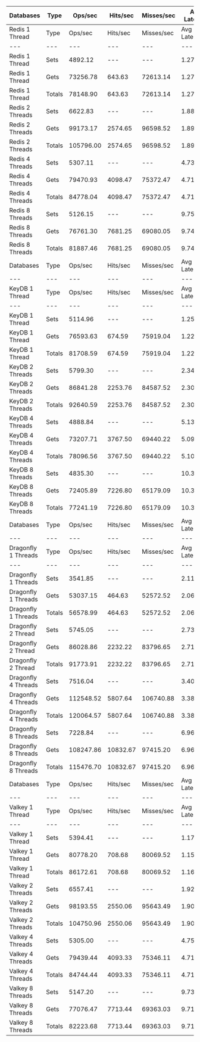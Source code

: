 | Databases | Type | Ops/sec | Hits/sec | Misses/sec | Avg Latency | p50 Latency | p99 Latency | p99.9 Latency | KB/sec |
| --- | --- | --- | --- | --- | --- | --- | --- | --- | --- |
| Redis 1 Thread | Type | Ops/sec | Hits/sec | Misses/sec | Avg Latency | p50 Latency | p99 Latency | p99.9 Latency | KB/sec |
| --- | --- | --- | --- | --- | --- | --- | --- | --- | --- |
Redis 1 Thread | Sets | 4892.12 | --- | --- | 1.27871 | 1.11900 | 2.38300 | 4.51100 | 2674.61 |
Redis 1 Thread | Gets | 73256.78 | 643.63 | 72613.14 | 1.27951 | 1.11900 | 2.38300 | 5.21500 | 3173.93 |
Redis 1 Thread | Totals | 78148.90 | 643.63 | 72613.14 | 1.27946 | 1.11900 | 2.38300 | 5.18300 | 5848.54 |
Redis 2 Threads | Sets | 6622.83 | --- | --- | 1.88832 | 1.79900 | 3.31100 | 8.51100 | 3620.83 |
Redis 2 Threads | Gets | 99173.17 | 2574.65 | 96598.52 | 1.89025 | 1.79900 | 3.31100 | 9.66300 | 5153.46 |
Redis 2 Threads | Totals | 105796.00 | 2574.65 | 96598.52 | 1.89013 | 1.79900 | 3.31100 | 9.59900 | 8774.29 |
Redis 4 Threads | Sets | 5307.11 | --- | --- | 4.73756 | 4.63900 | 9.34300 | 16.19100 | 2901.51 |
Redis 4 Threads | Gets | 79470.93 | 4098.47 | 75372.47 | 4.71369 | 4.63900 | 9.21500 | 15.29500 | 5153.28 |
Redis 4 Threads | Totals | 84778.04 | 4098.47 | 75372.47 | 4.71519 | 4.63900 | 9.21500 | 15.35900 | 8054.78 |
Redis 8 Threads | Sets | 5126.15 | --- | --- | 9.75925 | 9.47100 | 20.86300 | 43.26300 | 2802.57 |
Redis 8 Threads | Gets | 76761.30 | 7681.25 | 69080.05 | 9.74094 | 9.47100 | 20.73500 | 43.77500 | 6849.74 |
Redis 8 Threads | Totals | 81887.46 | 7681.25 | 69080.05 | 9.74208 | 9.47100 | 20.73500 | 43.77500 | 9652.31 |
| Databases | Type | Ops/sec | Hits/sec | Misses/sec | Avg Latency | p50 Latency | p99 Latency | p99.9 Latency | KB/sec |
| --- | --- | --- | --- | --- | --- | --- | --- | --- | --- |
| KeyDB 1 Thread | Type | Ops/sec | Hits/sec | Misses/sec | Avg Latency | p50 Latency | p99 Latency | p99.9 Latency | KB/sec |
| --- | --- | --- | --- | --- | --- | --- | --- | --- | --- |
KeyDB 1 Thread | Sets | 5114.96 | --- | --- | 1.25861 | 1.29500 | 2.11100 | 12.54300 | 2796.44 |
KeyDB 1 Thread | Gets | 76593.63 | 674.59 | 75919.04 | 1.22143 | 1.29500 | 2.03900 | 5.63100 | 3319.32 |
KeyDB 1 Thread | Totals | 81708.59 | 674.59 | 75919.04 | 1.22376 | 1.29500 | 2.03900 | 6.17500 | 6115.77 |
KeyDB 2 Threads | Sets | 5799.30 | --- | --- | 2.34993 | 2.17500 | 4.51100 | 16.06300 | 3170.59 |
KeyDB 2 Threads | Gets | 86841.28 | 2253.76 | 84587.52 | 2.30670 | 2.15900 | 4.44700 | 10.62300 | 4512.27 |
KeyDB 2 Threads | Totals | 92640.59 | 2253.76 | 84587.52 | 2.30941 | 2.15900 | 4.44700 | 11.07100 | 7682.86 |
KeyDB 4 Threads | Sets | 4888.84 | --- | --- | 5.13755 | 4.99100 | 10.36700 | 17.66300 | 2672.83 |
KeyDB 4 Threads | Gets | 73207.71 | 3767.50 | 69440.22 | 5.09929 | 4.99100 | 10.23900 | 16.63900 | 4743.13 |
KeyDB 4 Threads | Totals | 78096.56 | 3767.50 | 69440.22 | 5.10168 | 4.99100 | 10.23900 | 16.63900 | 7415.96 |
KeyDB 8 Threads | Sets | 4835.30 | --- | --- | 10.34253 | 10.04700 | 23.80700 | 46.33500 | 2643.56 |
KeyDB 8 Threads | Gets | 72405.89 | 7226.80 | 65179.09 | 10.31438 | 10.04700 | 23.03900 | 46.59100 | 6451.72 |
KeyDB 8 Threads | Totals | 77241.19 | 7226.80 | 65179.09 | 10.31614 | 10.04700 | 23.03900 | 46.59100 | 9095.28 |
| Databases | Type | Ops/sec | Hits/sec | Misses/sec | Avg Latency | p50 Latency | p99 Latency | p99.9 Latency | KB/sec |
| --- | --- | --- | --- | --- | --- | --- | --- | --- | --- |
| Dragonfly 1 Threads | Type | Ops/sec | Hits/sec | Misses/sec | Avg Latency | p50 Latency | p99 Latency | p99.9 Latency | KB/sec |
| --- | --- | --- | --- | --- | --- | --- | --- | --- | --- |
Dragonfly 1 Threads | Sets | 3541.85 | --- | --- | 2.11112 | 1.82300 | 4.57500 | 21.63100 | 1936.39 |
Dragonfly 1 Threads | Gets | 53037.15 | 464.63 | 52572.52 | 2.06187 | 1.82300 | 4.54300 | 7.99900 | 2297.21 |
Dragonfly 1 Threads | Totals | 56578.99 | 464.63 | 52572.52 | 2.06496 | 1.82300 | 4.54300 | 8.38300 | 4233.60 |
Dragonfly 2 Thread | Sets | 5745.05 | --- | --- | 2.73157 | 2.65500 | 7.77500 | 14.84700 | 3140.93 |
Dragonfly 2 Thread | Gets | 86028.86 | 2232.22 | 83796.65 | 2.71817 | 2.65500 | 7.39100 | 13.69500 | 4469.82 |
Dragonfly 2 Thread | Totals | 91773.91 | 2232.22 | 83796.65 | 2.71901 | 2.65500 | 7.42300 | 13.75900 | 7610.76 |
Dragonfly 4 Threads | Sets | 7516.04 | --- | --- | 3.40345 | 3.51900 | 8.57500 | 17.66300 | 4109.18 |
Dragonfly 4 Threads | Gets | 112548.52 | 5807.64 | 106740.88 | 3.38054 | 3.50300 | 8.31900 | 17.27900 | 7299.84 |
Dragonfly 4 Threads | Totals | 120064.57 | 5807.64 | 106740.88 | 3.38197 | 3.50300 | 8.31900 | 17.27900 | 11409.02 |
Dragonfly 8 Threads | Sets | 7228.84 | --- | --- | 6.96064 | 6.62300 | 21.37500 | 58.11100 | 3952.16 |
Dragonfly 8 Threads | Gets | 108247.86 | 10832.67 | 97415.20 | 6.96448 | 6.59100 | 21.75900 | 58.36700 | 9659.75 |
Dragonfly 8 Threads | Totals | 115476.70 | 10832.67 | 97415.20 | 6.96424 | 6.62300 | 21.75900 | 58.36700 | 13611.91 |
| Databases | Type | Ops/sec | Hits/sec | Misses/sec | Avg Latency | p50 Latency | p99 Latency | p99.9 Latency | KB/sec |
| --- | --- | --- | --- | --- | --- | --- | --- | --- | --- |
| Valkey 1 Thread | Type | Ops/sec | Hits/sec | Misses/sec | Avg Latency | p50 Latency | p99 Latency | p99.9 Latency | KB/sec |
| --- | --- | --- | --- | --- | --- | --- | --- | --- | --- |
Valkey 1 Thread | Sets | 5394.41 | --- | --- | 1.17891 | 1.10300 | 1.92700 | 7.90300 | 2949.22 |
Valkey 1 Thread | Gets | 80778.20 | 708.68 | 80069.52 | 1.15922 | 1.10300 | 1.79100 | 4.57500 | 3499.28 |
Valkey 1 Thread | Totals | 86172.61 | 708.68 | 80069.52 | 1.16045 | 1.10300 | 1.79900 | 5.21500 | 6448.50 |
Valkey 2 Threads | Sets | 6557.41 | --- | --- | 1.92063 | 1.81500 | 3.39100 | 10.11100 | 3585.07 |
Valkey 2 Threads | Gets | 98193.55 | 2550.06 | 95643.49 | 1.90795 | 1.81500 | 3.35900 | 9.72700 | 5102.97 |
Valkey 2 Threads | Totals | 104750.96 | 2550.06 | 95643.49 | 1.90874 | 1.81500 | 3.35900 | 9.79100 | 8688.04 |
Valkey 4 Threads | Sets | 5305.00 | --- | --- | 4.75070 | 4.63900 | 9.34300 | 20.73500 | 2900.36 |
Valkey 4 Threads | Gets | 79439.44 | 4093.33 | 75346.11 | 4.71060 | 4.63900 | 9.27900 | 15.48700 | 5149.46 |
Valkey 4 Threads | Totals | 84744.44 | 4093.33 | 75346.11 | 4.71311 | 4.63900 | 9.27900 | 15.67900 | 8049.82 |
Valkey 8 Threads | Sets | 5147.20 | --- | --- | 9.73900 | 9.47100 | 20.73500 | 44.03100 | 2814.08 |
Valkey 8 Threads | Gets | 77076.47 | 7713.44 | 69363.03 | 9.71382 | 9.47100 | 20.60700 | 43.51900 | 6878.19 |
Valkey 8 Threads | Totals | 82223.68 | 7713.44 | 69363.03 | 9.71539 | 9.47100 | 20.60700 | 43.51900 | 9692.27 |
